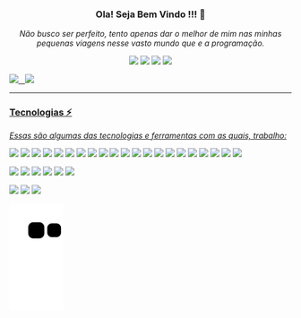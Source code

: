 <div style="text-align:center;">
<h3 style="text-align:center;"> Ola! Seja Bem Vindo !!! 👋</h3>
<p> <i> Não busco ser perfeito, tento apenas dar o melhor de mim nas minhas pequenas viagens nesse vasto mundo que e a programação. </i> </p>

[![](https://img.shields.io/badge/Gmail-D14836?style=for-the-badge&logo=gmail&logoColor=white)](https://mail.google.com/)
[![](https://img.shields.io/badge/WhatsApp-25D366?style=for-the-badge&logo=whatsapp&logoColor=white)](https://wa.me//5545999060138)
[![](https://img.shields.io/badge/LinkedIn-0077B5?style=for-the-badge&logo=linkedin&logoColor=white)](https://www.linkedin.com/in/antonio-domanski-3549911aa)
[![](https://img.shields.io/badge/Telegram-2CA5E0?style=for-the-badge&logo=telegram&logoColor=white)]()
</div>

<div>
  <a href="https://github.com/AntonioDomanski">
  <img height="180em" src="https://github-readme-stats.vercel.app/api?username=AntonioDomanski&show_icons=true&theme=dark&include_all_commits=true&count_private=true"/>
    &nbsp 
  <img height="180em" src="https://github-readme-stats.vercel.app/api/top-langs/?username=AntonioDomanski&layout=compact&langs_count=7&theme=dracula"/>
</div>
  <hr>
 <div style="text-align:justify;"> 
<h3><b> Tecnologias ⚡</b></h3>
<p> <i>Essas são algumas das tecnologias e ferramentas com as quais, trabalho: </i> </p> 
   
[![](https://img.shields.io/badge/HTML5-E34F26?style=for-the-badge&logo=html5&logoColor=white)](https://developer.mozilla.org/pt-BR/docs/Web/HTML)
[![](https://img.shields.io/badge/CSS3-1572B6?style=for-the-badge&logo=css3&logoColor=white)](https://developer.mozilla.org/pt-BR/docs/Web/HTML)
[![](https://img.shields.io/badge/Node.js-43853D?style=for-the-badge&logo=node.js&logoColor=white)](https://nodejs.org/pt-br/download/)
[![](https://img.shields.io/badge/JavaScript-323330?style=for-the-badge&logo=javascript&logoColor=F7DF1E)](https://developer.mozilla.org/pt-BR/docs/Web/JavaScript)
[![](https://img.shields.io/badge/Java-ED8B00?style=for-the-badge&logo=java&logoColor=white)](https://www.java.com/pt-BR/)
[![](https://img.shields.io/badge/MySQL-00000F?style=for-the-badge&logo=mysql&logoColor=white)](https://www.mysql.com/)
[![](https://img.shields.io/badge/PostgreSQL-316192?style=for-the-badge&logo=postgresql&logoColor=white)](https://pgmodeler.io/)
[![](https://img.shields.io/badge/Angular-DD0031?style=for-the-badge&logo=angular&logoColor=white)](https://angular.io/guide/setup-local)
[![](https://img.shields.io/badge/PHP-777BB4?style=for-the-badge&logo=php&logoColor=white)](https://www.php.net/)
[![](https://img.shields.io/badge/React-20232A?style=for-the-badge&logo=react&logoColor=61DAFB)]()
[![](https://img.shields.io/badge/Bootstrap-563D7C?style=for-the-badge&logo=bootstrap&logoColor=white)]()
[![](https://img.shields.io/badge/Spring_Boot-F2F4F9?style=for-the-badge&logo=spring-boot)]()
[![](https://img.shields.io/badge/jQuery-0769AD?style=for-the-badge&logo=jquery&logoColor=white)]()
[![](https://img.shields.io/badge/Spring-6DB33F?style=for-the-badge&logo=spring&logoColor=white)]()
[![](https://img.shields.io/badge/Git-F05032?style=for-the-badge&logo=git&logoColor=white)]()
[![](https://img.shields.io/badge/Oracle-F80000?style=for-the-badge&logo=oracle&logoColor=black)]()
[![](https://img.shields.io/badge/Xampp-F37623?style=for-the-badge&logo=xampp&logoColor=white)]()
[![](https://img.shields.io/badge/Bitbucket-330F63?style=for-the-badge&logo=bitbucket&logoColor=white)]()
[![](https://img.shields.io/badge/gitlab-%23181717.svg?style=for-the-badge&logo=gitlab&logoColor=white)]()
[![](https://img.shields.io/badge/WordPress-%23117AC9.svg?style=for-the-badge&logo=WordPress&logoColor=white)]()
[![]( https://img.shields.io/badge/Heroku-430098?style=for-the-badge&logo=heroku&logoColor=white)]()
 </div> 
 <div>  


[![](https://img.shields.io/badge/Visual_Studio-5C2D91?style=for-the-badge&logo=visual%20studio&logoColor=white)](https://code.visualstudio.com/)
[![](https://img.shields.io/badge/Visual_Studio_Code-0078D4?style=for-the-badge&logo=visual%20studio%20code&logoColor=white)](https://code.visualstudio.com/)
[![](https://img.shields.io/badge/Eclipse-2C2255?style=for-the-badge&logo=eclipse&logoColor=white)](https://www.eclipse.org/downloads/)
[![](https://img.shields.io/badge/sublime_text-%23575757.svg?&style=for-the-badge&logo=sublime-text&logoColor=important)](https://www.sublimetext.com/)
[![](https://img.shields.io/badge/Atom-66595C?style=for-the-badge&logo=Atom&logoColor=white)](https://atom.io/)
[![](https://img.shields.io/badge/Notepad++-90E59A.svg?style=for-the-badge&logo=notepad%2B%2B&logoColor=black)](https://notepad-plus-plus.org/downloads/)
</div>
<div>

[![](https://img.shields.io/badge/Windows-0078D6?style=for-the-badge&logo=windows&logoColor=white)]()
[![](https://img.shields.io/badge/Ubuntu-E95420?style=for-the-badge&logo=ubuntu&logoColor=white)]()
[![](https://img.shields.io/badge/Linux-FCC624?style=for-the-badge&logo=linux&logoColor=black)]()
</div>

![Snake animation](https://github.com/RobertoAraujo/RobertoAraujo/blob/output/github-contribution-grid-snake.svg)